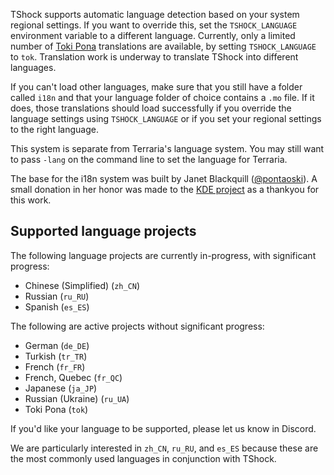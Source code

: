 TShock supports automatic language detection based on your system regional settings. If you want to override this, set the `TSHOCK_LANGUAGE` environment variable to a different language. Currently, only a limited number of [Toki Pona](https://tokipona.org/) translations are available, by setting `TSHOCK_LANGUAGE` to `tok`. Translation work is underway to translate TShock into different languages.

If you can't load other languages, make sure that you still have a folder called `i18n` and that your language folder of choice contains a `.mo` file. If it does, those translations should load successfully if you override the language settings using `TSHOCK_LANGUAGE` or if you set your regional settings to the right language.

This system is separate from Terraria's language system. You may still want to pass `-lang` on the command line to set the language for Terraria.

The base for the i18n system was built by Janet Blackquill ([@pontaoski](https://github.com/pontaoski)). A small donation in her honor was made to the [KDE project](https://kde.org/) as a thankyou for this work.

## Supported language projects

The following language projects are currently in-progress, with significant progress:

* Chinese (Simplified) (`zh_CN`)
* Russian (`ru_RU`)
* Spanish (`es_ES`)

The following are active projects without significant progress:

* German (`de_DE`)
* Turkish (`tr_TR`)
* French (`fr_FR`)
* French, Quebec (`fr_QC`)
* Japanese (`ja_JP`)
* Russian (Ukraine) (`ru_UA`)
* Toki Pona (`tok`)

If you'd like your language to be supported, please let us know in Discord.

We are particularly interested in `zh_CN`, `ru_RU`, and `es_ES` because these are the most commonly used languages in conjunction with TShock.
